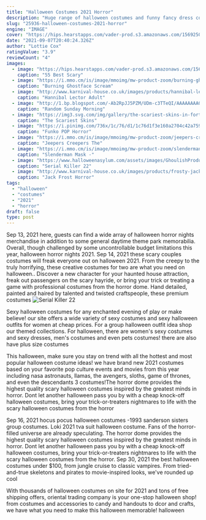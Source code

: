 ```yaml
---
title: "Halloween Costumes 2021 Horror"
description: "Huge range of halloween costumes and funny fancy dress costumes. Free delivery available. Order now with express delivery and we will deliver tuesday, october 12th 2021* - time left 70 hours 38 minutes"
slug: "25936-halloween-costumes-2021-horror"
engine: "IMAGE"
cover: "https://hips.hearstapps.com/vader-prod.s3.amazonaws.com/1569250832-scary-halloween-costumes-the-shining-1569250814.jpg?crop=0.9331672893316729xw:1xh;center,top&resize=480:*"
date: "2021-09-07T20:40:24.326Z"
author: "Lottie Cox"
ratingValue: "3.9"
reviewCount: "4"
images:
  - image: "https://hips.hearstapps.com/vader-prod.s3.amazonaws.com/1569250832-scary-halloween-costumes-the-shining-1569250814.jpg?crop=0.9331672893316729xw:1xh;center,top&resize=480:*"
    caption: "55 Best Scary"
  - image: "https://i.mmo.cm/is/image/mmoimg/mw-product-zoom/burning-ghostface-scream-mask--mw-131952-1.jpg"
    caption: "Burning Ghostface Scream"
  - image: "http://www.karnival-house.co.uk/images/products/hannibal-lector-adult-fancy-dress-costume29307.jpg"
    caption: "Hannibal Lector Adult"
  - image: "http://1.bp.blogspot.com/-Ab2RpJJ5PZM/UDm-c3TTeQI/AAAAAAAAGVg/1vwQZoo4W6s/s1600/Vintage-Halloween-Photos-8.jpg"
    caption: "Random Sunday Morning"
  - image: "https://img3.svg.com/img/gallery/the-scariest-skins-in-fortnite/intro-1539643059.jpg"
    caption: "The Scariest Skins"
  - image: "https://i.pinimg.com/736x/1c/76/d1/1c76d1f3e160a2704c42a7591edc7b94.jpg"
    caption: "Funko POP Horror"
  - image: "https://i.mmo.cm/is/image/mmoimg/mw-product-zoom/jeepers-creepers-the-creeper--mw-108860-3.jpg"
    caption: "Jeepers Creepers The"
  - image: "https://i.mmo.cm/is/image/mmoimg/mw-product-zoom/slenderman-mask--mw-132567-1.jpg"
    caption: "Slenderman Mask -"
  - image: "https://www.halloweenasylum.com/assets/images/GhoulishProductions/25522.png"
    caption: "Serial Killer 22"
  - image: "http://www.karnival-house.co.uk/images/products/frosty-jack-frost--christmas-and-horror-costume-masks34255.jpg"
    caption: "Jack Frost Horror"
tags:
  - "halloween"
  - "costumes"
  - "2021"
  - "horror"
draft: false
type: post
---
```


Sep 13, 2021 here, guests can find a wide array of halloween horror nights merchandise in addition to some general daytime theme park memorabilia. Overall, though challenged by some uncontrollable budget limitations this year, halloween horror nights 2021. Sep 14, 2021 these scary couples costumes will freak everyone out on halloween 2021. From the creepy to the truly horrifying, these creative costumes for two are what you need on halloween.. Discover a new character for your haunted house attraction, freak out passengers on the scary hayride, or bring your trick or treating a game with professional costumes from the horror dome. Hand detailed, painted and haired by talented and twisted craftspeople, these premium costumes
![Serial Killer 22](https://www.halloweenasylum.com/assets/images/GhoulishProductions/25522.png "Serial Killer 22")

Sexy halloween costumes for any enchanted evening of play or make believe! our site offers a wide variety of sexy costumes and sexy halloween outfits for women at cheap prices. For a group halloween outfit idea shop our themed collections. For halloween, there are women&#39;s sexy costumes and sexy dresses, men&#39;s costumes and even pets costumes! there are also have plus size costumes
<!--inArticleAds-->

<!--galleryOne-->

This halloween, make sure you stay on trend with all the hottest and most popular halloween costume ideas! we have brand new 2021 costumes based on your favorite pop culture events and movies from this year including nasa astronauts, llamas, the avengers, sloths, game of thrones, and even the descendants 3 costumes!The horror dome provides the highest quality scary halloween costumes inspired by the greatest minds in horror. Dont let another halloween pass you by with a cheap knock-off halloween costumes, bring your trick-or-treaters nightmares to life with the scary halloween costumes from the horror
<!--inArticleAds-->

<!--galleryTwo-->

Sep 16, 2021 hocus pocus halloween costumes -1993 sanderson sisters group costumes.  Loki 2021 tva suit halloween costume. Fans of the horror-filled universe are already speculating. The horror dome provides the highest quality scary halloween costumes inspired by the greatest minds in horror. Dont let another halloween pass you by with a cheap knock-off halloween costumes, bring your trick-or-treaters nightmares to life with the scary halloween costumes from the horror. Sep 30, 2021 the best halloween costumes under $100, from jungle cruise to classic vampires. From tried-and-true skeletons and pirates to movie-inspired looks, we've rounded up cool
<!--galleryThree-->

With thousands of halloween costumes on site for 2021 and tons of free shipping offers, oriental trading company is your one-stop halloween shop! from costumes and accessories to candy and handouts to dcor and crafts, we have what you need to make this halloween memorable! halloween